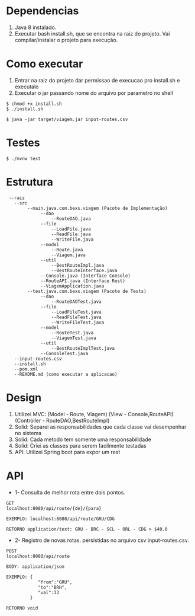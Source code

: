 # Dependencias #
1. Java 8 instalado.
2. Executar bash install.sh, que se encontra na raiz do projeto. 
Vai compilar/instalar o projeto para execução.
 
# Como executar #
1. Entrar na raiz do projeto dar permissao de execucao pro install.sh e executalo 
2. Executar o jar passando nome do arquivo por parametro no shell
```shell
$ chmod +x install.sh
$ ./install.sh
```
```shell
$ java -jar target/viagem.jar input-routes.csv
```
# Testes #
```shell
$ ./mvnw test
```
# Estrutura #

```
 --raiz
   --src
        --main.java.com.bexs.viagem (Pacote de Implementação)
             --dao
                 --RouteDAO.java
             --file
                 --LoadFile.java
                 --ReadFile.java
                 --WriteFile.java
             --model
                 --Route.java
                 --Viagem.java
             --util
                 --BestRouteImpl.java
                 --BestRouteInterface.java
             --Console.java (Interface Console)
             --RouteAPI.java (Interface Rest)
             --ViagemApplication.java
        --test.java.com.bexs.viagem (Pacote de Tests)
             --dao
                 --RouteDAOTest.java
             --file
                 --LoadFileTest.java
                 --ReadFileTest.java
                 --WriteFileTest.java
             --model
                 --RouteTest.java
                 --ViagemTest.java
             --util
                 --BestRouteImplTest.java
             --ConsoleTest.java
   --input-routes.csv
   --install.sh
   --pom.xml
   --README.md (como executar a aplicacao)
```
# Design #
1. Utilizei MVC: (Model - Route, Viagem)
 (View - Console,RouteAPI)
  (Controller - RouteDAO,BestRouteImpl) 
2. Solid: Separei as responsabilidades que cada classe vai desempenhar no sistema
3. Solid: Cada metodo tem somente uma responsabilidade
4. Solid: Criei as classes para serem facilmente testadas
5. API: Utilizei Spring boot para expor um rest


# API #
- 1- Consulta de melhor rota entre dois pontos.
```
GET
localhost:8080/api/route/{de}/{para}

EXEMPLO: localhost:8080/api/route/GRU/CDG

RETORNO application/text: GRU - BRC - SCL - ORL - CDG > $40.0
```
- 2- Registro de novas rotas. persistidas no arquivo csv input-routes.csv.
```
POST
localhost:8080/api/route

BODY: application/json 

EXEMPLO: { 
         	"from":"GRU",
         	"to":"BRH",
         	"val":33
         }

RETORNO void
```



